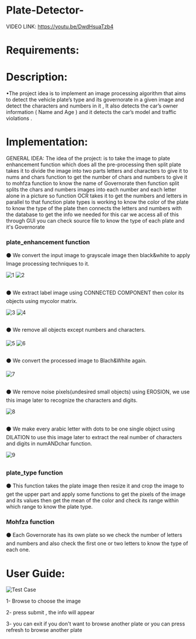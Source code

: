 # Plate-Detector-

VIDEO LINK: https://youtu.be/DwdHsuaTzb4


 # Requirements:
 

# Description:
•The project idea is to implement an image processing algorithm that aims to detect the vehicle plate’s type and its governorate in a given image and detect the characters and numbers in it , It also detects the car’s owner information ( Name and Age ) and it detects the car’s model and traffic violations .



# Implementation:
GENERAL IDEA: The idea of the project: is to take the image to plate enhancement function which does all the pre-processing then split plate takes it to divide the image into two parts letters and characters
to give it to nums and chars function to get the number of chars and numbers to give it to mohfza function to know the name of Governorate
then function split splits the chars and numbers images into each number and each letter alone in a picture so function OCR takes it to get the numbers and letters
in parallel to that function plate types is working to know the color of the plate to know the type of the plate 
then connects the letters and numbers with the database to get the info we needed for this car we access all of this through GUI
you can check source file to know the type of each plate and it's Governorate

### plate_enhancement function
⚫ We convert the input image to grayscale image then black&white to apply Image processing techniques to it.

![1](https://github.com/PassantElBaroudy/Plate-Detector-/blob/main/source/screenshots/2.png)
![2](https://github.com/PassantElBaroudy/Plate-Detector-/blob/main/source/screenshots/3.png)
## 
⚫ We extract label image using CONNECTED COMPONENT then color its objects using mycolor matrix.

![3](https://github.com/PassantElBaroudy/Plate-Detector-/blob/main/source/screenshots/4.png)
![4](https://github.com/PassantElBaroudy/Plate-Detector-/blob/main/source/screenshots/5.png)
## 
⚫ We remove all objects except numbers and characters.

![5](https://github.com/PassantElBaroudy/Plate-Detector-/blob/main/source/screenshots/6.png)
![6](https://github.com/PassantElBaroudy/Plate-Detector-/blob/main/source/screenshots/7.png)
## 
⚫ We convert the processed image to Blach&White again.

![7](https://github.com/PassantElBaroudy/Plate-Detector-/blob/main/source/screenshots/8.png)
## 
⚫ We remove noise pixels(undesired small objects) using EROSION, we use this image later to recognize the characters and digits.

![8](https://github.com/PassantElBaroudy/Plate-Detector-/blob/main/source/screenshots/9.png)
## 
⚫ We make every arabic letter with dots to be one single object using DILATION to use this image later to extract the real number of characters and digits in numANDchar function.

![9](https://github.com/PassantElBaroudy/Plate-Detector-/blob/main/source/screenshots/10.png)

## 
### plate_type function
⚫ This function takes the plate image then resize it and crop the image to get the upper part and apply some functions to get the pixels of the image and its values then 
get the mean of the color and check its range within which range to know the plate type.

### Mohfza function
⚫ Each Governorate has its own plate so we check the number of letters and numbers and also check the first one or two letters to know the type of each one.









# User Guide:
![Test Case](https://github.com/PassantElBaroudy/Plate-Detector-/blob/main/source/vpd.PNG)


1- Browse to choose the image 

2- press submit , the info will appear

3- you can exit if you don't want to browse another plate or you can press refresh to browse another plate


